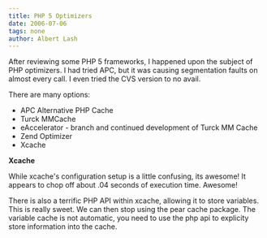 ```yaml
---
title: PHP 5 Optimizers
date: 2006-07-06
tags: none
author: Albert Lash
---
```

<p>After reviewing some PHP 5 frameworks, I happened upon the subject of PHP optimizers. I had tried APC, but it was causing segmentation faults on almost every call. I even tried the CVS version to no avail.</p>
<p>There are many options:</p>

<ul>    <li>APC Alternative PHP Cache</li>    <li>Turck MMCache </li>    <li>eAccelerator - branch and continued development of Turck MM Cache</li>    <li>Zend Optimizer</li>    <li>Xcache</li></ul><p><strong>Xcache</strong>

While xcache's configuration setup is a little confusing, its awesome! It appears to chop off about .04 seconds of execution time. Awesome!</p>
<p>There is also a terrific PHP API within xcache, allowing it to store variables. This is really sweet. We can then stop using the pear cache package. The variable cache is not automatic, you need to use the php api to explicity store information into the cache.</p>

